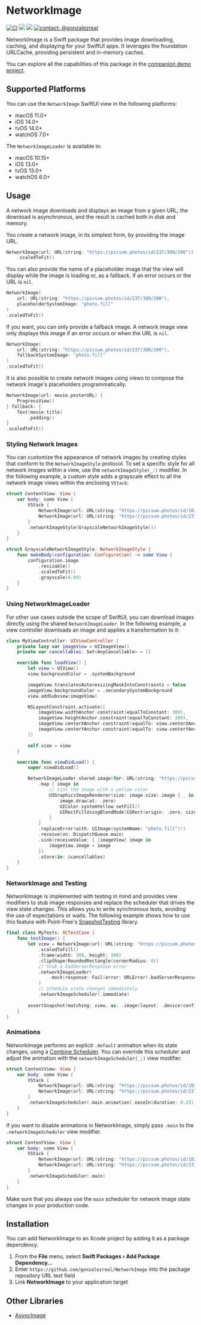 # NetworkImage
[![CI](https://github.com/gonzalezreal/NetworkImage/workflows/CI/badge.svg)](https://github.com/gonzalezreal/NetworkImage/actions?query=workflow%3ACI)
[![](https://img.shields.io/endpoint?url=https%3A%2F%2Fswiftpackageindex.com%2Fapi%2Fpackages%2Fgonzalezreal%2FNetworkImage%2Fbadge%3Ftype%3Dswift-versions)](https://swiftpackageindex.com/gonzalezreal/NetworkImage)
[![](https://img.shields.io/endpoint?url=https%3A%2F%2Fswiftpackageindex.com%2Fapi%2Fpackages%2Fgonzalezreal%2FNetworkImage%2Fbadge%3Ftype%3Dplatforms)](https://swiftpackageindex.com/gonzalezreal/NetworkImage)
[![contact: @gonzalezreal](https://img.shields.io/badge/contact-@gonzalezreal-blue.svg?style=flat)](https://twitter.com/gonzalezreal)

NetworkImage is a Swift package that provides image downloading, caching, and displaying for your SwiftUI apps. It leverages the foundation URLCache, providing persistent and in-memory caches.

You can explore all the capabilities of this package in the [companion demo project](Examples/NetworkImageDemo).

## Supported Platforms

You can use the `NetworkImage` SwiftUI view in the following platforms:

* macOS 11.0+
* iOS 14.0+
* tvOS 14.0+
* watchOS 7.0+

The `NetworkImageLoader` is available in: 

* macOS 10.15+
* iOS 13.0+
* tvOS 13.0+
* watchOS 6.0+

## Usage
A network image downloads and displays an image from a given URL; the download is asynchronous, and the result is cached both in disk and memory.

You create a network image, in its simplest form, by providing the image URL.

```swift
NetworkImage(url: URL(string: "https://picsum.photos/id/237/300/200"))
    .scaledToFit()
```

You can also provide the name of a placeholder image that the view will display while the image is loading or, as a fallback, if an error occurs or the URL is `nil`.

```swift
NetworkImage(
    url: URL(string: "https://picsum.photos/id/237/300/200"),
    placeholderSystemImage: "photo.fill"
)
.scaledToFit()
```

If you want, you can only provide a fallback image. A network image view only displays this image if an error occurs or when the URL is `nil`.

```swift
NetworkImage(
    url: URL(string: "https://picsum.photos/id/237/300/200"),
    fallbackSystemImage: "photo.fill"
)
.scaledToFit()
```

It is also possible to create network images using views to compose the network image's placeholders programmatically.

```swift
NetworkImage(url: movie.posterURL) {
    ProgressView()
} fallback: {
    Text(movie.title)
        .padding()
}
.scaledToFit()
```

### Styling Network Images
You can customize the appearance of network images by creating styles that conform to the `NetworkImageStyle` protocol. To set a specific style for all network images within a view, use the `networkImageStyle(_:)` modifier. In the following example, a custom style adds a grayscale effect to all the network image views within the enclosing `VStack`:

```swift
struct ContentView: View {
    var body: some View {
        VStack {
            NetworkImage(url: URL(string: "https://picsum.photos/id/1025/300/200"))
            NetworkImage(url: URL(string: "https://picsum.photos/id/237/300/200"))
        }
        .networkImageStyle(GrayscaleNetworkImageStyle())
    }
}

struct GrayscaleNetworkImageStyle: NetworkImageStyle {
    func makeBody(configuration: Configuration) -> some View {
        configuration.image
            .resizable()
            .scaledToFit()
            .grayscale(0.99)
    }
}
```

### Using NetworkImageLoader
For other use cases outside the scope of SwiftUI, you can download images directly using the shared `NetworkImageLoader`. In the following example, a view controller downloads an image and applies a transformation to it:
  
  ```swift
  class MyViewController: UIViewController {
      private lazy var imageView = UIImageView()
      private var cancellables: Set<AnyCancellable> = []

      override func loadView() {
          let view = UIView()
          view.backgroundColor = .systemBackground

          imageView.translatesAutoresizingMaskIntoConstraints = false
          imageView.backgroundColor = .secondarySystemBackground
          view.addSubview(imageView)

          NSLayoutConstraint.activate([
              imageView.widthAnchor.constraint(equalToConstant: 300),
              imageView.heightAnchor.constraint(equalToConstant: 200),
              imageView.centerXAnchor.constraint(equalTo: view.centerXAnchor),
              imageView.centerYAnchor.constraint(equalTo: view.centerYAnchor),
          ])

          self.view = view
      }

      override func viewDidLoad() {
          super.viewDidLoad()

          NetworkImageLoader.shared.image(for: URL(string: "https://picsum.photos/id/237/300/200")!)
              .map { image in
                  // tint the image with a yellow color
                  UIGraphicsImageRenderer(size: image.size).image { _ in
                      image.draw(at: .zero)
                      UIColor.systemYellow.setFill()
                      UIRectFillUsingBlendMode(CGRect(origin: .zero, size: image.size), .multiply)
                  }
              }
              .replaceError(with: UIImage(systemName: "photo.fill")!)
              .receive(on: DispatchQueue.main)
              .sink(receiveValue: { [imageView] image in
                  imageView.image = image
              })
              .store(in: &cancellables)
      }
  }
```

### NetworkImage and Testing
NetworkImage is implemented with testing in mind and provides view modifiers to stub image responses and replace the scheduler that drives the view state changes. This allows you to write synchronous tests, avoiding the use of expectations or waits. The following example shows how to use this feature with Point-Free's [SnapshotTesting](https://github.com/pointfreeco/swift-snapshot-testing) library.

```swift
final class MyTests: XCTestCase {
    func testImage() {
        let view = NetworkImage(url: URL(string: "https://picsum.photos/id/237/300/200")!)
            .scaledToFill()
            .frame(width: 300, height: 300)
            .clipShape(RoundedRectangle(cornerRadius: 8))
            // Stub a badServerResponse error
            .networkImageLoader(
                .mock(response: Fail(error: URLError(.badServerResponse) as Error))
            )
            // Schedule state changes immediately
            .networkImageScheduler(.immediate)
        
        assertSnapshot(matching: view, as: .image(layout: .device(config: .iPhoneSe)))
    }
}
```

### Animations
NetworkImage performs an explicit `.default` animation when its state changes, using a [Combine Scheduler](https://developer.apple.com/documentation/combine/scheduler). You can override this scheduler and adjust the animation with the `networkImageScheduler(_:)` view modifier.

```swift
struct ContentView: View {
    var body: some View {
        VStack {
            NetworkImage(url: URL(string: "https://picsum.photos/id/1025/300/200"))
            NetworkImage(url: URL(string: "https://picsum.photos/id/237/300/200"))
        }
        .networkImageScheduler(.main.animation(.easeIn(duration: 0.25)))
    }
}
```

If you want to disable animations in NetworkImage, simply pass `.main` to the `.networkImageScheduler` view modifier.

```swift
struct ContentView: View {
    var body: some View {
        VStack {
            NetworkImage(url: URL(string: "https://picsum.photos/id/1025/300/200"))
            NetworkImage(url: URL(string: "https://picsum.photos/id/237/300/200"))
        }
        .networkImageScheduler(.main)
    }
}
```

Make sure that you always use the `main` scheduler for network image state changes in your production code. 

## Installation
You can add NetworkImage to an Xcode project by adding it as a package dependency.
1. From the **File** menu, select **Swift Packages › Add Package Dependency…**
1. Enter `https://github.com/gonzalezreal/NetworkImage` into the package repository URL text field
1. Link **NetworkImage** to your application target

## Other Libraries
* [AsyncImage](https://github.com/V8tr/AsyncImage)
